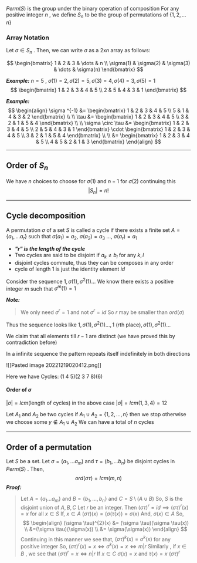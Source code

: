 $Perm(S)$ is the group under the binary operation of composition
For any positive integer $n$ , we define $S_{n}$ to be the group of permutations of $\{1, 2, \dots n \}$

### Array Notation

Let $\sigma \in S_{n}$ . Then, we can write $\sigma$ as a $2$x$n$ array as follows:

$$
\begin{bmatrix}
1 & 2 & 3 & \dots & n  \\
\sigma(1) & \sigma(2) & \sigma(3) & \dots & \sigma(n)
\end{bmatrix}
$$

***Example:***
$n=5$ , $\sigma(1)=2 , \sigma(2) = 5 , \sigma(3) = 4, \sigma(4) = 3 , \sigma(5) = 1$
$$
\begin{bmatrix}
1 & 2 & 3 & 4 & 5 \\
2 & 5 & 4 & 3 & 1
\end{bmatrix}
$$

***Example:***
$$
\begin{align}
\sigma ^{-1} &=
\begin{bmatrix}
1  & 2 & 3  & 4  & 5 \\
5  &  1  & 4  &  3  & 2
\end{bmatrix} \\ \\
\tau &= 
\begin{bmatrix}
1  & 2  & 3  & 4  &  5 \\
3  & 2  & 1  & 5  & 4
\end{bmatrix} \\ \\
\sigma \circ \tau &=
\begin{bmatrix}
1  & 2  & 3  & 4  & 5 \\
2  & 5  & 4  & 3  & 1
\end{bmatrix}
\cdot
\begin{bmatrix}
1  & 2  & 3  & 4  & 5  \\
3  & 2  & 1  & 5  & 4
\end{bmatrix} \\ \\
&=
\begin{bmatrix}
1  & 2  & 3  & 4  & 5 \\
4  & 5  & 2  & 1  & 3
\end{bmatrix}
\end{align}
$$

----

## Order of $S_{n}$

We have $n$ choices to choose for $\sigma(1)$ and $n-1$ for $\sigma(2)$
continuing this
$$
|S_{n}| = n!
$$

---

## Cycle decomposition

A permutation $\sigma$ of a set $S$ is called a cycle if there exists a finite set $A = \{ a_{1} , \dots a_{r} \}$ such that 
$\sigma(a_{1}) = a_{2} , \:\sigma(a_{2}) = a_{3} \:\dots , \:\sigma(a_{r}) = a_{1}$

- ***"$r$" is the length of the cycle***
- Two cycles are said to be disjoint if $a_{k} \neq b_{l}$  for any $k , l$
- disjoint cycles commute, thus they can be composes in any order
- cycle of length $1$ is just the identity element $id$

Consider the sequence 
$1, \sigma(1), \sigma^{2}(1) \dots$ 
We know there exists a positive integer $m$ such that $\sigma^{m}(1) = 1$

***Note:*** 
> We only need $\sigma^{r} =1$ 
> and not $\sigma^{r} = id$
> So $r$ may be smaller than $ord(\sigma)$

Thus the sequence looks like 
$1 , \sigma(1) , \sigma ^{2}(1) \dots , 1 \text{ (rth place)} , \sigma(1) , \sigma ^{2}(1) \dots$

We claim that all elements till $r-1$ are distinct
(we have proved this by contradiction before)

In a infinite sequence the pattern repeats itself indefinitely in both directions

![[Pasted image 20221219020412.png]]

Here we have Cycles: $(1 \: 4 \: 5)(2 \: 3 \:7 \:8)(6)$

#### Order of $\sigma$
$|\sigma| = lcm(\text{length of cycles})$
in the above case $|\sigma| = lcm(1,3,4) = 12$

Let $A_{1}$ and $A_{2}$ be two cycles
if $A_{1} \cup A_{2} = \{ 1, 2,\dots ,n \}$ then we stop
otherwise we choose some $y \notin A_{1} \cup A_{2}$ 
We can have a total of $n$ cycles

---

## Order of a permutation

Let $S$ be a set.
Let $\sigma = (a_{1} , \dots a_{m})$  and $\tau = (b_{1} , \dots b_{n})$  be disjoint cycles in $Perm(S)$ .
Then,
$$
ord(\sigma \tau) = lcm(m ,n)
$$
***Proof:***
> Let $A = \{ a_{1}\dots a_{m}\}$  and $B = \{b_{1},\dots , b_{n} \}$  and $C = S \setminus (A \cup B )$
> So, $S$ is the disjoint union of $A , B ,C$
> Let $r$ be an integer.
> Then
> 	$(\sigma \tau)^{r} = id \implies (\sigma \tau)^{r}(x) = x$     for all $x \in S$
> If, $x \in A$
> $(\sigma \tau)(x) = (\sigma (\tau(x)) = \sigma(x)$
> And,
> $\sigma(x) \in A$
> So,
$$
\begin{align}
(\sigma \tau)^{2}(x) &= (\sigma \tau)(\sigma \tau(x)) \\
&=(\sigma \tau)(\sigma(x)) \\
&= \sigma(\sigma(x))
\end{align}
$$
  Continuing in this manner we see that,
>$(\sigma \tau)^{k}(x) = \sigma ^{k}(x)$
>for any positive integer 
>So, 
>	$(\sigma \tau)^{r}(x) = x \iff \sigma ^{k}(x) = x \iff m |r$
>Similarly , if $x \in B$ , we see that
>	$(\sigma \tau)^{r} = x \iff n |r$
>If $x \in C$
>	$\sigma(x) = x$  and  $\tau(x)=x$
>	$(\sigma \tau)^{r}$